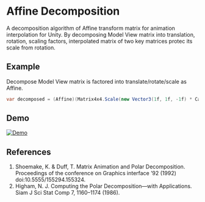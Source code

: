 # Affine Decomposition
A decomposition algorithm of Affine transform matrix for animation interpolation for Unity.
By decomposing Model View matrix into translation, rotation, scaling factors, interpolated matrix of two key matrices protec its scale from rotation.

## Example

Decompose Model View matrix is factored into translate/rotate/scale as Affine.
```csharp
var decomposed = (Affine)(Matrix4x4.Scale(new Vector3(1f, 1f, -1f) * Camera.main.worldToCameraMatrix * transform.localToWorldMatrix;
```



## Demo
[![Demo](http://img.youtube.com/vi/UtXhv53DYkI/maxresdefault.jpg)](https://youtu.be/UtXhv53DYkI)

## References
1. Shoemake, K. & Duff, T. Matrix Animation and Polar Decomposition. Proceedings of the conference on Graphics interface ’92 (1992) doi:10.5555/155294.155324.
1. Higham, N. J. Computing the Polar Decomposition—with Applications. Siam J Sci Stat Comp 7, 1160–1174 (1986).
